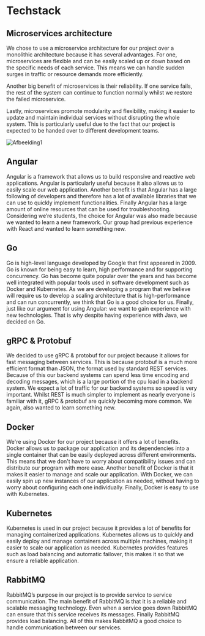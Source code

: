 # Techstack 


## Microservices architecture 
We chose to use a microservice architecture for our project over a monolithic architecture because it has several advantages. For one, microservices are flexible and can be easily scaled up or down based on the specific needs of each service. This means we can handle sudden surges in traffic or resource demands more efficiently. 

Another big benefit of microservices is their reliability. If one service fails, the rest of the system can continue to function normally whilst we restore the failed microservice. 

Lastly, microservices promote modularity and flexibility, making it easier to update and maintain individual services without disrupting the whole system. This is particularly useful due to the fact that our project is expected to be handed over to different development teams. 


![Afbeelding1](https://github.com/S-A-RB05/.github/assets/73555911/1a089467-3ce0-4515-84f6-51f7296af883)


## Angular 

Angular is a framework that allows us to build responsive and reactive web applications. Angular is particularly useful because it also allows us to easily scale our web application. Another benefit is that Angular has a large following of developers and therefore has a lot of available libraries that we can use to quickly implement functionalities. Finally Angular has a large amount of online resources that can be used for troubleshooting. Considering we’re students, the choice for Angular was also made because we wanted to learn a new framework. Our group had previous experience with React and wanted to learn something new.

## Go

Go is high-level language developed by Google that first appeared in 2009. Go is known for being easy to learn, high performance and for supporting concurrency. Go has become quite popular over the years and has become well integrated with popular tools used in software development such as Docker and Kubernetes. As we are developing a program that we believe will require us to develop a scaling architecture that is high-performance and can run concurrently, we think that Go is a good choice for us. Finally, just like our argument for using Angular: we want to gain experience with new technologies. That is why despite having experience with Java, we decided on Go.

## gRPC & Protobuf 

We decided to use gRPC & protobuf for our project because it allows for fast messaging between services. This is because protobuf is a much more efficient format than JSON, the format used by standard REST services. Because of this our backend systems can spend less time encoding and decoding messages, which is a large portion of the cpu load in a backend system. We expect a lot of traffic for our backend systems so speed is very important. Whilst REST is much simpler to implement as nearly everyone is familiar with it, gRPC & protobuf are quickly becoming more common. We again, also wanted to learn something new.

## Docker 

We're using Docker for our project because it offers a lot of benefits. Docker allows us to package our application and its dependencies into a single container that can be easily deployed across different environments. This means that we don't have to worry about compatibility issues and can distribute our program with more ease. Another benefit of Docker is that it makes it easier to manage and scale our application. With Docker, we can easily spin up new instances of our application as needed, without having to worry about configuring each one individually. Finally, Docker is easy to use with Kubernetes.

## Kubernetes 

Kubernetes is used in our project because it provides a lot of benefits for managing containerized applications. Kubernetes allows us to quickly and easily deploy and manage containers across multiple machines, making it easier to scale our application as needed. Kubernetes provides features such as load balancing and automatic failover, this makes it so that we ensure a reliable application.

## RabbitMQ 

RabbitMQ’s purpose in our project is to provide service to service communication. The main benefit of RabbitMQ is that it is a reliable and scalable messaging technology. Even when a service goes down RabbitMQ can ensure that this service receives its messages. Finally RabbitMQ provides load balancing. All of this makes RabbitMQ a good choice to handle communication between our services.
